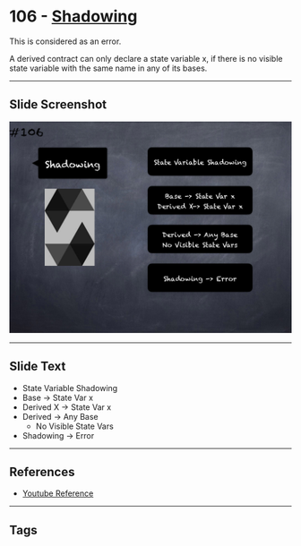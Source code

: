 # 106 - [Shadowing](Shadowing.md)
This is considered as an error. 

A derived contract can only declare a state variable x, if there is no visible state variable with the same name in any of its bases.

___
## Slide Screenshot
![106.png](../../images/3.%20Solidity%20201/106.png)
___
## Slide Text
- State Variable Shadowing
- Base -> State Var x
- Derived X -> State Var x
- Derived -> Any Base
	- No Visible State Vars
- Shadowing -> Error
___
## References
- [Youtube Reference](https://youtu.be/3bFgsmsQXrE?t=496)
___
## Tags